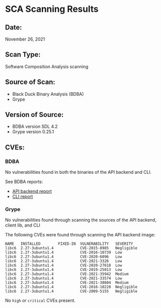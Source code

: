 # SCA Scanning Results
## Date:
November 26, 2021

## Scan Type:
Software Composition Analysis scanning

## Source of Scan:

* Black Duck Binary Analysis (BDBA)
* Grype

## Version of Source:

* BDBA version SDL 4.2
* Grype version 0.25.1

## CVEs:
### BDBA
No vulnerabilities found in both the binaries of the API backend and CLI.

See BDBA reports:
* [API backend report](store-bdba-scan-2021-11-26.jpg)
* [CLI report](cli-bdba-scan-2021-11-26.jpg)

### Grype
No vulnerabilities found through scanning the sources of the API backend, client lib, and CLI

The following CVEs were found through scanning the API backend image:
```
NAME   INSTALLED        FIXED-IN  VULNERABILITY   SEVERITY   
libc6  2.27-3ubuntu1.4            CVE-2015-8985   Negligible  
libc6  2.27-3ubuntu1.4            CVE-2016-10739  Low         
libc6  2.27-3ubuntu1.4            CVE-2020-6096   Low         
libc6  2.27-3ubuntu1.4            CVE-2021-3326   Low         
libc6  2.27-3ubuntu1.4            CVE-2020-27618  Low         
libc6  2.27-3ubuntu1.4            CVE-2019-25013  Low         
libc6  2.27-3ubuntu1.4            CVE-2021-35942  Medium      
libc6  2.27-3ubuntu1.4            CVE-2021-33574  Low         
libc6  2.27-3ubuntu1.4            CVE-2021-38604  Medium      
libc6  2.27-3ubuntu1.4            CVE-2016-10228  Negligible  
libc6  2.27-3ubuntu1.4            CVE-2009-5155   Negligible  
```
No `high` or `critical` CVEs present.
